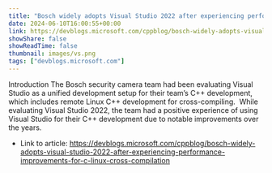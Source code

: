 ```yaml
---
title: "Bosch widely adopts Visual Studio 2022 after experiencing performance improvements for C++ Linux cross-compilation"
date: 2024-06-10T16:00:55+00:00
link: https://devblogs.microsoft.com/cppblog/bosch-widely-adopts-visual-studio-2022-after-experiencing-performance-improvements-for-c-linux-cross-compilation
showShare: false
showReadTime: false
thumbnail: images/vs.png
tags: ["devblogs.microsoft.com"]
---
```

Introduction The Bosch security camera team had been evaluating Visual Studio as a unified development setup for their team’s C++ development, which includes remote Linux C++ development for cross-compiling.  While evaluating Visual Studio 2022, the team had a positive experience of using Visual Studio for their C++ development due to notable improvements over the years.

- Link to article: https://devblogs.microsoft.com/cppblog/bosch-widely-adopts-visual-studio-2022-after-experiencing-performance-improvements-for-c-linux-cross-compilation